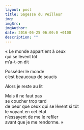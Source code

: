 ```yaml
---
layout: post
title: Sagesse du Veilleur
img: 
imgSrc: 
imgAuthor: 
date: 2016-06-25 06:00:0 +0100
description: ""
---
```

« Le monde appartient à ceux<br>
qui se lèvent tôt<br>
m’a-t-on dit

Posséder le monde<br>
c’est beaucoup de soucis

Alors je reste au lit

Mais il ne faut pas<br>
se coucher trop tard<br>
de peur que ceux qui se lèvent si tôt<br>
le voyant en cet état<br>
n’essayent de me le refiler<br>
avant que je me rendorme. »
